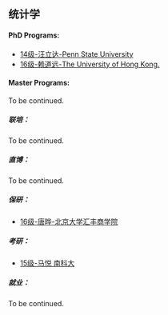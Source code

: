 ## 统计学

#### PhD Programs:

* [14级-汪立达-Penn State University](grad-application/math/statistics/[US]-14-wanglida.md)
* [16级-赖道远-The University of Hong Kong.](grad-application/math/statistics/[HK]-16-laidaoyuan.md)

#### Master Programs:

To be continued.

##### 联培：

To be continued.

##### 直博：

To be continued.

##### 保研：

* [16级-唐晔-北京大学汇丰商学院](grad-application/math/statistics/[CN]-16-tangye.md)

##### 考研：

- [15级-马悦 南科大](grad-application/math/statistics/[CN]-15-mayue.md)

##### 就业：

To be continued.
